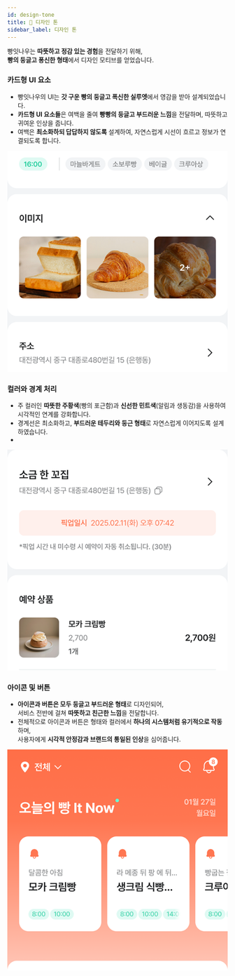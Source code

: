 ```yaml
---
id: design-tone
title: 🎨 디자인 톤
sidebar_label: 디자인 톤
---
```


  
빵잇나우는 **따뜻하고 정감 있는 경험**을 전달하기 위해,  
**빵의 둥글고 퐁신한 형태**에서 디자인 모티브를 얻었습니다.


### **카드형 UI 요소**
- 빵잇나우의 UI는 **갓 구운 빵의 둥글고 폭신한 실루엣**에서 영감을 받아 설계되었습니다.
- **카드형 UI 요소들**은 여백을 줄여 **빵빵의 둥글고 부드러운 느낌**을 전달하며, 따뜻하고 귀여운 인상을 줍니다.
- 여백은 **최소화하되 답답하지 않도록** 설계하여, 자연스럽게 시선이 흐르고 정보가 연결되도록 합니다.

![이미지](/img/brand-identity/03_design-tone_01.png)


### **컬러와 경계 처리**
- 주 컬러인 **따뜻한 주황색**(빵의 포근함)과 **신선한 민트색**(알림과 생동감)을 사용하여 시각적인 연계를 강화합니다.
- 경계선은 최소화하고, **부드러운 테두리와 둥근 형태**로 자연스럽게 이어지도록 설계하였습니다.
- 
![이미지](/img/brand-identity/03_design-tone_02.png)


### **아이콘 및 버튼**
- **아이콘과 버튼은 모두 둥글고 부드러운 형태**로 디자인되어,  
  서비스 전반에 걸쳐 **따뜻하고 친근한 느낌**을 전달합니다.
- 전체적으로 아이콘과 버튼은 형태와 컬러에서 **하나의 시스템처럼 유기적으로 작동**하며,  
  사용자에게 **시각적 안정감과 브랜드의 통일된 인상**을 심어줍니다.

![이미지](/img/brand-identity/03_design-tone_03.png)
